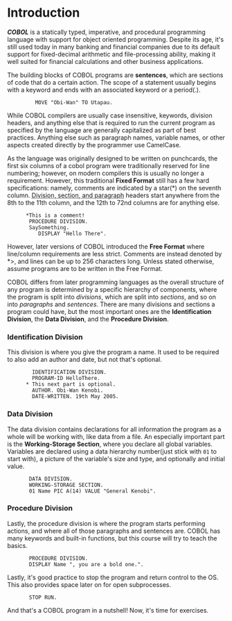# Introduction

**_COBOL_** is a statically typed, imperative, and procedural programming language with support for object oriented programming. Despite its age, it's still used today in many banking and financial companies due to its default support for fixed-decimal arithmetic and file-processing ability, making it well suited for financial calculations and other business applications. 

 The building blocks of COBOL programs are **sentences**, which are sections of code that do a certain action. The scope of a statement usually begins with a keyword and ends with an associated keyword or a period(.). 

```
         MOVE "Obi-Wan" TO Utapau.
 ```
 
 While COBOL compilers are usually case insensitive, keywords, division headers, and anything else that is required to run the current program as specified by the language are generally capitalized as part of best practices. Anything else such as paragraph names, variable names, or other aspects created directly by the programmer use CamelCase.

 As the language was originally designed to be written on punchcards, the first six columns of a cobol program were traditionally reserved for line numbering; however, on modern compilers this is usually no longer a requirement. However, this traditional **Fixed Format** still has a few hard specifications: namely, comments are indicated by a star(*) on the seventh column. <abbr title="Keep reading for an explanation!">Division, section, and paragraph</abbr> headers start anywhere from the 8th to the 11th column, and the 12th to 72nd columns are for anything else.

```COBOL
      *This is a comment!
       PROCEDURE DIVISION.
       SaySomething.
          DISPLAY "Hello There".
```
 However, later versions of COBOL introduced the **Free Format** where line/column requirements are less strict. Comments are instead denoted by *>, and lines can be up to 256 characters long. Unless stated otherwise, assume programs are to be written in the Free Format. 

 COBOL differs from later programming languages as the overall structure of any program is determined by a specific hierarchy of components, where the program is split into _divisions_, which are split into _sections_, and so on into _paragraphs_ and _sentences_. There are many divisions and sections a program could have, but the most important ones are the **Identification Division**, the **Data Division**, and the **Procedure Division**.

### Identification Division

This division is where you give the program a name. It used to be required to also add an author and date, but not that's optional.

```COBOL
        IDENTIFICATION DIVISION.
        PROGRAM-ID HelloThere.
      * This next part is optional.
        AUTHOR. Obi-Wan Kenobi.
        DATE-WRITTEN. 19th May 2005.
```

### Data Division

The data division contains declarations for all information the program as a whole will be working with, like data from a file. An especially important part is the **Working-Storage Section**, where you declare all global variables. Variables are declared using a data hierarchy number(just stick with `01` to start with), a picture of the variable's size and type, and optionally and initial value.

```COBOL
       DATA DIVISION.
       WORKING-STORAGE SECTION.
       01 Name PIC A(14) VALUE "General Kenobi".
```

### Procedure Division

Lastly, the procedure division is where the program starts performing actions, and where all of those paragraphs and sentences are. COBOL has many keywords and built-in functions, but this course will try to teach the basics.

```COBOL
       PROCEDURE DIVISION.
       DISPLAY Name ", you are a bold one.".
```
Lastly, it's good practice to stop the program and return control to the OS. This also provides space later on for open subprocesses. 

```COBOL
       STOP RUN. 
```

And that's a COBOL program in a nutshell! Now, it's time for exercises. 

[start learning]: ##cobol-formatting
[IBM Docs]: https://www.ibm.com/docs/en/cobol-zos/6.4
[Tutorials Point Docs]: https://www.tutorialspoint.com/cobol/index.htm